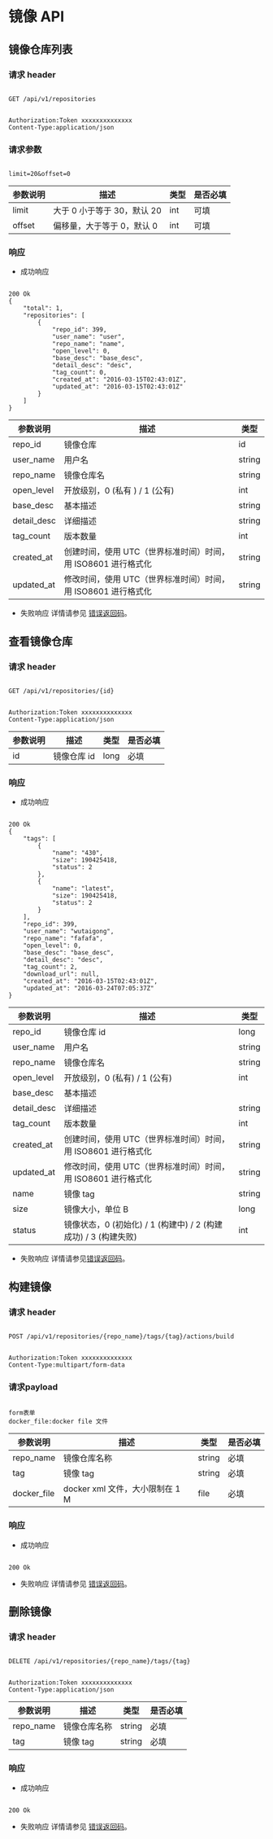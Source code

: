 # 镜像 API

## **镜像仓库列表**

### 请求 header
<pre><code>
GET /api/v1/repositories
</code></pre>
<pre><code>
Authorization:Token xxxxxxxxxxxxxx
Content-Type:application/json
</code></pre>

### 请求参数
<pre><code>
limit=20&offset=0
</code></pre>

|**参数说明**|	    **描述**       |**类型**|**是否必填**|
|------------|---------------------|--------|------------|
|limit	|大于 0 小于等于 30，默认 20	|int	|可填|
|offset|	偏移量，大于等于 0，默认 0	|int|	可填|
### 响应

* 成功响应
<pre><code>
200 Ok
{
    "total": 1,
    "repositories": [
        {
            "repo_id": 399,
            "user_name": "user",
            "repo_name": "name",
            "open_level": 0,
            "base_desc": "base_desc",
            "detail_desc": "desc",
            "tag_count": 0,
            "created_at": "2016-03-15T02:43:01Z",
            "updated_at": "2016-03-15T02:43:01Z"
        }
    ]
}
</code></pre>

|**参数说明**|	     **描述**        |**类型**|
|------------|-----------------------|--------|
|repo_id	|镜像仓库 |id	|long|
|user_name|	用户名|	string|
repo_name	|镜像仓库名	|string|
|open_level|	开放级别，0 (私有 ) / 1 (公有)|	int|
|base_desc	|基本描述	|string|
|detail_desc|	详细描述|	string|
|tag_count	|版本数量	|int|
|created_at|	创建时间，使用 UTC（世界标准时间）时间，用 ISO8601 进行格式化|	string|
|updated_at	|修改时间，使用 UTC（世界标准时间）时间，用 ISO8601 进行格式化	|string|

* 失败响应 详情请参见 [错误返回码](https://github.com/cloudcomb-help/md/blob/master/%E5%AE%B9%E5%99%A8%E6%9C%8D%E5%8A%A1/%E5%AE%B9%E5%99%A8%E7%AE%A1%E7%90%86/%E4%BD%BF%E7%94%A8%E6%8C%87%E5%8D%97/API%E6%89%8B%E5%86%8C/OpenAPI%E9%94%99%E8%AF%AF%E5%93%8D%E5%BA%94.md)。

## **查看镜像仓库**

### 请求 header
<pre><code>
GET /api/v1/repositories/{id}
</code></pre>
<pre><code>
Authorization:Token xxxxxxxxxxxxxx
Content-Type:application/json
</code></pre>

|**参数说明**|	  **描述**     |**类型**|**是否必填**|
|------------|-----------------|--------|------------|
|id	|镜像仓库 id	|long	|必填|
### 响应

* 成功响应

<pre><code>
200 Ok
{
    "tags": [
        {
            "name": "430",
            "size": 190425418,
            "status": 2
        },
        {
            "name": "latest",
            "size": 190425418,
            "status": 2
        }
    ],
    "repo_id": 399,
    "user_name": "wutaigong",
    "repo_name": "fafafa",
    "open_level": 0,
    "base_desc": "base_desc",
    "detail_desc": "desc",
    "tag_count": 2,
    "download_url": null,
    "created_at": "2016-03-15T02:43:01Z",
    "updated_at": "2016-03-24T07:05:37Z"
}
</code></pre>


|**参数说明**|	   **描述**      |**类型**|
|------------|-------------------|--------|
|repo_id	|镜像仓库 id	|long|
|user_name|	用户名|	string|
|repo_name	|镜像仓库名	|string|
|open_level|	开放级别，0 (私有) / 1 (公有)|	int|
|base_desc|	基本描述|	|string|
|detail_desc	|详细描述	|string|
|tag_count|	版本数量|	int|
|created_at|	创建时间，使用 UTC（世界标准时间）时间，用 ISO8601 进行格式化|	string|
|updated_at	|修改时间，使用 UTC（世界标准时间）时间，用 ISO8601 进行格式化	|string|
|name|	镜像 tag|	string|
|size	|镜像大小，单位 B	|long|
|status|	镜像状态，0 (初始化) / 1 (构建中) / 2 (构建成功) / 3 (构建失败)|	int|
* 失败响应 详情请参见[错误返回码](https://github.com/cloudcomb-help/md/blob/master/%E5%AE%B9%E5%99%A8%E6%9C%8D%E5%8A%A1/%E5%AE%B9%E5%99%A8%E7%AE%A1%E7%90%86/%E4%BD%BF%E7%94%A8%E6%8C%87%E5%8D%97/API%E6%89%8B%E5%86%8C/OpenAPI%E9%94%99%E8%AF%AF%E5%93%8D%E5%BA%94.md)。

## **构建镜像**

### 请求 header
<pre><code>
POST /api/v1/repositories/{repo_name}/tags/{tag}/actions/build
</code></pre>
<pre><code>
Authorization:Token xxxxxxxxxxxxxx
Content-Type:multipart/form-data
</code></pre>
### 请求payload
<pre><code>
form表单
docker_file:docker file 文件
</code></pre>

|**参数说明**|	  **描述**    |**类型**|**是否必填**|
|------------|----------------|--------|------------|
|repo_name	|镜像仓库名称	|string	|必填|
|tag|	镜像 tag|	string|	必填|
|docker_file|	docker xml 文件，大小限制在 1 M	|file|	必填|
### 响应

* 成功响应

<pre><code>
200 Ok
</code></pre>
* 失败响应 详情请参见 [错误返回码](https://github.com/cloudcomb-help/md/blob/master/%E5%AE%B9%E5%99%A8%E6%9C%8D%E5%8A%A1/%E5%AE%B9%E5%99%A8%E7%AE%A1%E7%90%86/%E4%BD%BF%E7%94%A8%E6%8C%87%E5%8D%97/API%E6%89%8B%E5%86%8C/OpenAPI%E9%94%99%E8%AF%AF%E5%93%8D%E5%BA%94.md)。

## **删除镜像**

### 请求 header
<pre><code>
DELETE /api/v1/repositories/{repo_name}/tags/{tag}
</code></pre>
<pre><code>
Authorization:Token xxxxxxxxxxxxxx
Content-Type:application/json
</code></pre>

|**参数说明**|	    **描述**      |**类型**|**是否必填**|
|------------|--------------------|--------|------------|
|repo_name	|镜像仓库名称	|string	|必填|
|tag|	镜像 tag|	string|	必填|
### 响应
* 成功响应

<pre><code>
200 Ok
</code></pre>
* 失败响应 详情请参见 [错误返回码](https://github.com/cloudcomb-help/md/blob/master/%E5%AE%B9%E5%99%A8%E6%9C%8D%E5%8A%A1/%E5%AE%B9%E5%99%A8%E7%AE%A1%E7%90%86/%E4%BD%BF%E7%94%A8%E6%8C%87%E5%8D%97/API%E6%89%8B%E5%86%8C/OpenAPI%E9%94%99%E8%AF%AF%E5%93%8D%E5%BA%94.md)。